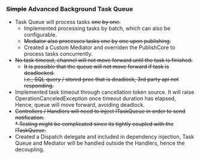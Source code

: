 ### ~~Simple~~ Advanced Background Task Queue

* Task Queue will process tasks ~~one by one.~~
    * Implemented processing tasks by batch, which can also be configurable.
    * ~~Mediator also processes tasks one by one upon publishing.~~
    * Created a Custom Mediator and overriden the PublishCore to process tasks concurrently.
* ~~No task timeout, channel will not move forward until the task is finished.~~
    * ~~It is possible that the queue will not move forward if task is deadlocked.  
      i.e., SQL query / stored proc that is deadlock, 3rd party api not responding.~~
* Implemented task timeout through cancellation token source. It will raise OperationCanceledException once timeout
  duration has elapsed, Hence, queue will move forward, avoiding deadlock.
* ~~Controllers / Handlers will need to inject ITaskQueue in order to send notification.~~  
  ~~* Testing might be complicated since its tightly coupled with the ITaskQueue.~~
* Created a Dispatch delegate and included in dependency injection, Task Queue and Mediator will be handled outside the
  Handlers, hence the decoupling.